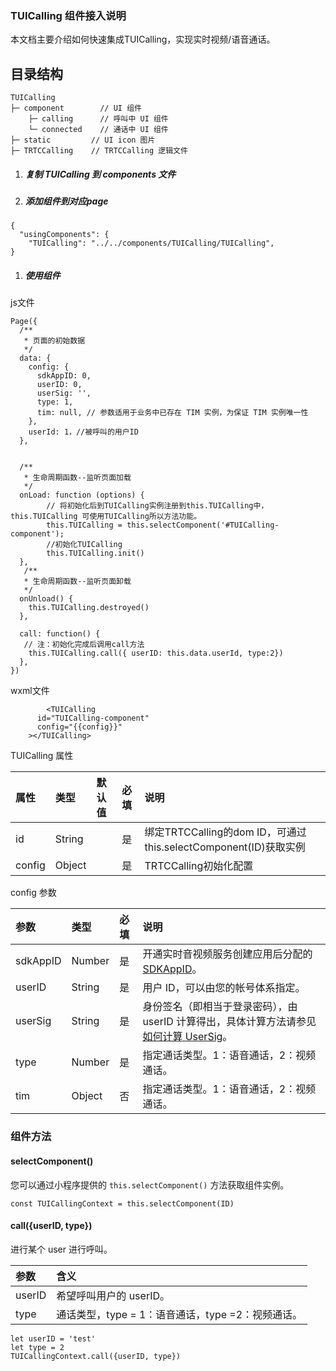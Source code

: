 ### TUICalling 组件接入说明

本文档主要介绍如何快速集成TUICalling，实现实时视频/语音通话。
    
## 目录结构
    
```
TUICalling
├─ component        // UI 组件
    ├─ calling      // 呼叫中 UI 组件
    └─ connected    // 通话中 UI 组件
├─ static         // UI icon 图片
├─ TRTCCalling    // TRTCCalling 逻辑文件
```
1. ##### 复制 TUICalling 到 components 文件

2. ##### 添加组件到对应page

```
{
  "usingComponents": {
    "TUICalling": "../../components/TUICalling/TUICalling",
}
```

1. ##### 使用组件

js文件

```
Page({
  /**
   * 页面的初始数据
   */
  data: {
    config: {
      sdkAppID: 0,
      userID: 0,
      userSig: '',
      type: 1,
      tim: null, // 参数适用于业务中已存在 TIM 实例，为保证 TIM 实例唯一性
    },
    userId: 1，//被呼叫的用户ID
  },


  /**
   * 生命周期函数--监听页面加载
   */
  onLoad: function (options) {
    	// 将初始化后到TUICalling实例注册到this.TUICalling中，this.TUICalling 可使用TUICalling所以方法功能。
   		this.TUICalling = this.selectComponent('#TUICalling-component');
   		//初始化TUICalling
   		this.TUICalling.init()
  },
   /**
   * 生命周期函数--监听页面卸载
   */
  onUnload() {
    this.TUICalling.destroyed()
  },
  
  call: function() {
   // 注：初始化完成后调用call方法
    this.TUICalling.call({ userID: this.data.userId, type:2})
  },
})
```

wxml文件

```
		<TUICalling 
      id="TUICalling-component"
      config="{{config}}"
    ></TUICalling>
```

TUICalling 属性

| 属性   | 类型   | 默认值 | 必填 | 说明                                                         |
| :----- | :----- | :----- | :--- | :----------------------------------------------------------- |
| id     | String |        | 是   | 绑定TRTCCalling的dom ID，可通过this.selectComponent(ID)获取实例 |
| config | Object |        | 是   | TRTCCalling初始化配置                                        |

config 参数

| 参数     | 类型   | 必填 | 说明                                                         |
| :------- | :----- | :--- | :----------------------------------------------------------- |
| sdkAppID | Number | 是   | 开通实时音视频服务创建应用后分配的 [SDKAppID](https://console.cloud.tencent.com/trtc/app)。 |
| userID   | String | 是   | 用户 ID，可以由您的帐号体系指定。                            |
| userSig  | String | 是   | 身份签名（即相当于登录密码），由 userID 计算得出，具体计算方法请参见 [如何计算 UserSig](https://cloud.tencent.com/document/product/647/17275)。 |
| type     | Number | 是   | 指定通话类型。1：语音通话，2：视频通话。                     |
| tim     | Object | 否   | 指定通话类型。1：语音通话，2：视频通话。                     |

### 组件方法

#### selectComponent()

您可以通过小程序提供的 `this.selectComponent()` 方法获取组件实例。

```
const TUICallingContext = this.selectComponent(ID)
```

#### call({userID, type})

进行某个 user 进行呼叫。

| 参数   | 含义                                              |
| :----- | :------------------------------------------------ |
| userID | 希望呼叫用户的 userID。                           |
| type   | 通话类型，type = 1：语音通话，type =2：视频通话。 |

```
let userID = 'test'
let type = 2
TUICallingContext.call({userID, type})
```

